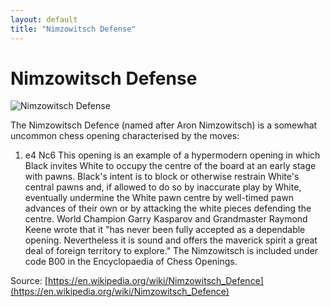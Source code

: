 ```yaml
---
layout: default
title: "Nimzowitsch Defense"
---
```


# Nimzowitsch Defense

![Nimzowitsch Defense](https://www.thechesswebsite.com/wp-content/uploads/2013/06/nimzowitsch-defense-featured.jpg)

The Nimzowitsch Defence (named after Aron Nimzowitsch) is a somewhat uncommon chess opening characterised by the moves:

1. e4 Nc6
This opening is an example of a hypermodern opening in which Black invites White to occupy the centre of the board at an early stage with pawns. Black's intent is to block or otherwise restrain White's central pawns and, if allowed to do so by inaccurate play by White, eventually undermine the White pawn centre by well-timed pawn advances of their own or by attacking the white pieces defending the centre. World Champion Garry Kasparov and Grandmaster Raymond Keene wrote that it "has never been fully accepted as a dependable opening. Nevertheless it is sound and offers the maverick spirit a great deal of foreign territory to explore."
The Nimzowitsch is included under code B00 in the Encyclopaedia of Chess Openings.

Source: [https://en.wikipedia.org/wiki/Nimzowitsch_Defence](https://en.wikipedia.org/wiki/Nimzowitsch_Defence)
